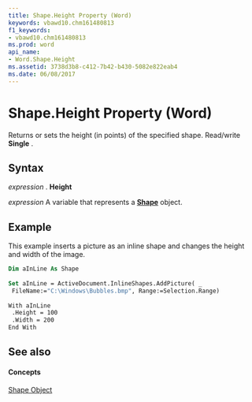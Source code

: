 ```yaml
---
title: Shape.Height Property (Word)
keywords: vbawd10.chm161480813
f1_keywords:
- vbawd10.chm161480813
ms.prod: word
api_name:
- Word.Shape.Height
ms.assetid: 3738d3b8-c412-7b42-b430-5082e822eab4
ms.date: 06/08/2017
---
```



# Shape.Height Property (Word)

Returns or sets the height (in points) of the specified shape. Read/write  **Single** .


## Syntax 

 _expression_ . **Height**

 _expression_ A variable that represents a **[Shape](shape-object-word.md)** object.


## Example

This example inserts a picture as an inline shape and changes the height and width of the image.


```vb
Dim aInLine As Shape 
 
Set aInLine = ActiveDocument.InlineShapes.AddPicture( _ 
 FileName:="C:\Windows\Bubbles.bmp", Range:=Selection.Range) 
 
With aInLine 
 .Height = 100 
 .Width = 200 
End With
```


## See also


#### Concepts


[Shape Object](shape-object-word.md)

